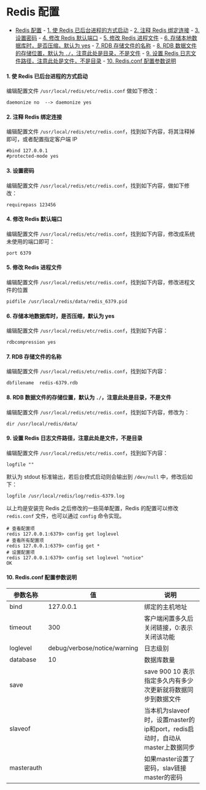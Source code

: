 # Redis 配置

- [Redis 配置](#redis-配置)
      - [1. 使 Redis 已后台进程的方式启动](#1-使-redis-已后台进程的方式启动)
      - [2. 注释 Redis 绑定连接](#2-注释-redis-绑定连接)
      - [3. 设置密码](#3-设置密码)
      - [4. 修改 Redis 默认端口](#4-修改-redis-默认端口)
      - [5. 修改 Redis 进程文件](#5-修改-redis-进程文件)
      - [6. 存储本地数据库时，是否压缩，默认为 yes](#6-存储本地数据库时是否压缩默认为-yes)
      - [7. RDB 存储文件的名称](#7-rdb-存储文件的名称)
      - [8. RDB 数据文件的存储位置，默认为 `./`，注意此处是目录，不是文件](#8-rdb-数据文件的存储位置默认为-注意此处是目录不是文件)
      - [9. 设置 Redis 日志文件路径，注意此处是文件，不是目录](#9-设置-redis-日志文件路径注意此处是文件不是目录)
      - [10. Redis.conf 配置参数说明](#10-redisconf-配置参数说明)

#### 1. 使 Redis 已后台进程的方式启动

编辑配置文件 `/usr/local/redis/etc/redis.conf` 做如下修改：

```
daemonize no  --> daemonize yes
```

#### 2. 注释 Redis 绑定连接

编辑配置文件 `/usr/local/redis/etc/redis.conf`，找到如下内容，将其注释掉即可，或者配置指定客户端 IP

```
#bind 127.0.0.1
#protected-mode yes
```

#### 3. 设置密码

编辑配置文件 `/usr/local/redis/etc/redis.conf`，找到如下内容，做如下修改：

```
requirepass 123456
```

#### 4. 修改 Redis 默认端口

编辑配置文件 `/usr/local/redis/etc/redis.conf`，找到如下内容，修改成系统未使用的端口即可：

```
port 6379
```

#### 5. 修改 Redis 进程文件

编辑配置文件 `/usr/local/redis/etc/redis.conf`，找到如下内容，修改进程文件的位置

```
pidfile /usr/local/redis/data/redis_6379.pid
```

#### 6. 存储本地数据库时，是否压缩，默认为 yes

编辑配置文件 `/usr/local/redis/etc/redis.conf`，找到如下内容：

```
rdbcompression yes
```

#### 7. RDB 存储文件的名称

编辑配置文件 `/usr/local/redis/etc/redis.conf`，找到如下内容：

```
dbfilename  redis-6379.rdb
```

#### 8. RDB 数据文件的存储位置，默认为 `./`，注意此处是目录，不是文件

编辑配置文件 `/usr/local/redis/etc/redis.conf`，找到如下内容，修改为：

```
dir /usr/local/redis/data/
```

#### 9. 设置 Redis 日志文件路径，注意此处是文件，不是目录

编辑配置文件 `/usr/local/redis/etc/redis.conf`，找到如下内容：

```
logfile ""
```

默认为 stdout 标准输出，若后台模式启动则会输出到 `/dev/null` 中，修改后如下：

```
logfile /usr/local/redis/log/redis-6379.log
```

以上均是安装完 Redis 之后修改的一些简单配置，Redis 的配置可以修改 `redis.conf` 文件，也可以通过 `config` 命令实现。

```
# 查看配置项
redis 127.0.0.1:6379> config get loglevel
# 查看所有配置项
redis 127.0.0.1:6379> config get *
# 设置配置项
redis 127.0.0.1:6379> config set loglevel "notice"
OK
```

#### 10. Redis.conf 配置参数说明

| 参数名称   | 值                           | 说明                                                         |
| ---------- | ---------------------------- | ------------------------------------------------------------ |
| bind       | 127.0.0.1                    | 绑定的主机地址                                               |
| timeout    | 300                          | 客户端闲置多久后关闭链接，0:表示关闭该功能                   |
| loglevel   | debug/verbose/notice/warning | 日志级别                                                     |
| database   | 10                           | 数据库数量                                                   |
| save       | <seconds> <changes>          | save 900 10 表示指定多久内有多少次更新就将数据同步到数据文件 |
| slaveof    | <masterip> <masterport>      | 当本机为slaveof时，设置master的ip和port，redis启动时，自动从master上数据同步 |
| masterauth | <master-password>            | 如果master设置了密码，slav链接master的密码                   |